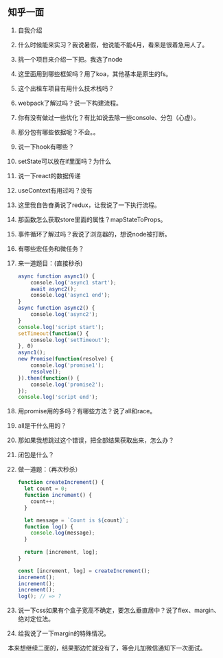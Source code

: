 ## 知乎一面

1. 自我介绍

2. 什么时候能来实习？我说暑假，他说能不能4月，看来是很着急用人了。

3. 挑一个项目来介绍一下把。我选了node

4. 这里面用到哪些框架吗？用了koa，其他基本是原生的fs。

5. 这个出租车项目有用什么技术栈吗？

6. webpack了解过吗？说一下构建流程。

7. 你有没有做过一些优化？有比如说去除一些console、分包（心虚）。

8. 那分包有哪些依据呢？不会。。

9. 说一下hook有哪些？

10. setState可以放在if里面吗？为什么

11. 说一下react的数据传递

12. useContext有用过吗？没有

13. 这里我自告奋勇说了redux，让我说了一下执行流程。

14. 那函数怎么获取store里面的属性？mapStateToProps。

15. 事件循环了解过吗？我说了浏览器的，想说node被打断。

16. 有哪些宏任务和微任务？

17. 来一道题目：(直接秒杀)

    ```js
    async function async1() {
        console.log('async1 start');
        await async2();
        console.log('async1 end');
    }
    async function async2() {
        console.log('async2');
    }
    console.log('script start');
    setTimeout(function() {
        console.log('setTimeout');
    }, 0)
    async1();
    new Promise(function(resolve) {
        console.log('promise1');
        resolve();
    }).then(function() {
        console.log('promise2');
    });
    console.log('script end'); 
    ```

18. 用promise用的多吗？有哪些方法？说了all和race。

19. all是干什么用的？

20. 那如果我想跳过这个错误，把全部结果获取出来，怎么办？

21. 闭包是什么？

22. 做一道题：（再次秒杀）

    ```js
    function createIncrement() {
      let count = 0;
      function increment() { 
        count++;
      }
    
      let message = `Count is ${count}`;
      function log() {
        console.log(message);
      }
      
      return [increment, log];
    }
    
    const [increment, log] = createIncrement();
    increment(); 
    increment(); 
    increment(); 
    log(); // => ? 
    ```

23. 说一下css如果有个盒子宽高不确定，要怎么垂直居中？说了flex、margin、绝对定位法。

24. 给我说了一下margin的特殊情况。





本来想继续二面的，结果那边忙就没有了，等会儿加微信通知下一次面试。

